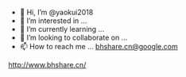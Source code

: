 - 👋 Hi, I’m @yaokui2018
- 👀 I’m interested in ...
- 🌱 I’m currently learning ...
- 💞️ I’m looking to collaborate on ...
- 📫 How to reach me ...  bhshare.cn@google.com

http://www.bhshare.cn/

<!---
yaokui2018/yaokui2018 is a ✨ special ✨ repository because its `README.md` (this file) appears on your GitHub profile.
You can click the Preview link to take a look at your changes.
--->
